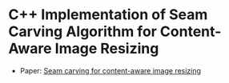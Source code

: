 # C++ Implementation of Seam Carving Algorithm for Content-Aware Image Resizing

* Paper: [Seam carving for content-aware image resizing](https://dl.acm.org/doi/10.1145/1275808.1276390)

